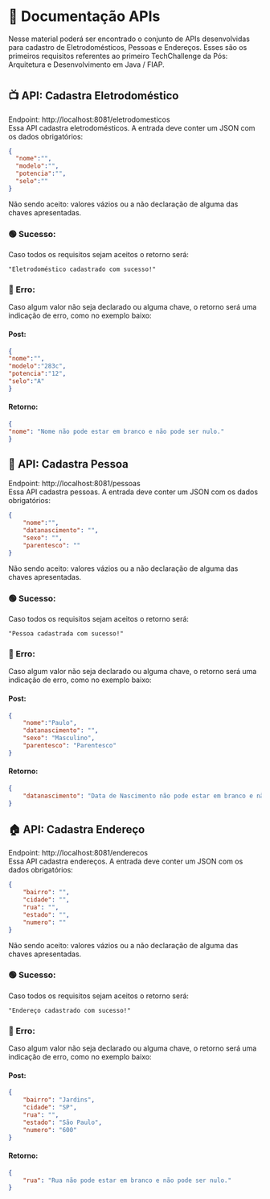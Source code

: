 <!-- # tc1-phto -->

# :page_facing_up: Documentação APIs

Nesse material poderá ser encontrado o conjunto de APIs desenvolvidas para cadastro de Eletrodomésticos, Pessoas e Endereços.
Esses são os primeiros requisitos referentes ao primeiro TechChallenge da Pós: Arquitetura e Desenvolvimento em Java / FIAP.
#

## :tv: API: Cadastra Eletrodoméstico
Endpoint: http://localhost:8081/eletrodomesticos
<br>Essa API cadastra eletrodomésticos. A entrada deve conter um JSON com os dados obrigatórios:

~~~json
{ 
  "nome":"", 
  "modelo":"", 
  "potencia":"", 
  "selo":"" 
}
~~~
Não sendo aceito: valores vázios ou a não declaração de alguma das chaves apresentadas.

### :green_circle: Sucesso:
Caso todos os requisitos sejam aceitos o retorno será:
~~~~
"Eletrodoméstico cadastrado com sucesso!"
~~~~

###  :red_circle: Erro:
Caso algum valor não seja declarado ou alguma chave, o retorno será uma indicação de erro, como no exemplo baixo:
#### Post:
~~~json
{
"nome":"",
"modelo":"283c",
"potencia":"12",
"selo":"A"
}
~~~
#### Retorno:
~~~json
{
"nome": "Nome não pode estar em branco e não pode ser nulo."
}
~~~

##

## :raising_hand: API: Cadastra Pessoa
Endpoint: http://localhost:8081/pessoas
<br>Essa API cadastra pessoas. A entrada deve conter um JSON com os dados obrigatórios:
~~~json
{ 
    "nome":"",
    "datanascimento": "",
    "sexo": "",
    "parentesco": ""
}
~~~
Não sendo aceito: valores vázios ou a não declaração de alguma das chaves apresentadas.

### :green_circle: Sucesso:
Caso todos os requisitos sejam aceitos o retorno será:
~~~~
"Pessoa cadastrada com sucesso!"
~~~~

### :red_circle: Erro:
Caso algum valor não seja declarado ou alguma chave, o retorno será uma indicação de erro, como no exemplo baixo:
#### Post:
~~~json
{
    "nome":"Paulo",
    "datanascimento": "",
    "sexo": "Masculino",
    "parentesco": "Parentesco"
}
~~~
#### Retorno:
~~~json
{
    "datanascimento": "Data de Nascimento não pode estar em branco e não pode ser nulo."
}
~~~

##

## :house: API: Cadastra Endereço
Endpoint: http://localhost:8081/enderecos
<br>Essa API cadastra endereços. A entrada deve conter um JSON com os dados obrigatórios:
~~~json
{ 
    "bairro": "",
    "cidade": "",
    "rua": "",
    "estado": "",
    "numero": ""
}
~~~
Não sendo aceito: valores vázios ou a não declaração de alguma das chaves apresentadas.

### :green_circle: Sucesso:
Caso todos os requisitos sejam aceitos o retorno será:
~~~~
"Endereço cadastrado com sucesso!"
~~~~

### :red_circle: Erro:
Caso algum valor não seja declarado ou alguma chave, o retorno será uma indicação de erro, como no exemplo baixo:
#### Post:
~~~json
{
    "bairro": "Jardins",
    "cidade": "SP",
    "rua": "",
    "estado": "São Paulo",
    "numero": "600"
}
~~~
#### Retorno:
~~~json
{
    "rua": "Rua não pode estar em branco e não pode ser nulo."
}
~~~


